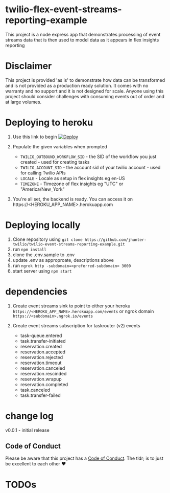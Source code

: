 # twilio-flex-event-streams-reporting-example

This project is a node express app that demonstrates processing of event streams data that is then used to model data as it appears in flex insights reporting

# Disclaimer

This project is provided 'as is' to demonstrate how data can be transformed and is not provided as a production ready solution.  It comes with no warranty and no support and it is not designed for scale. Anyone using this project should consider challenges with consuming events out of order and at large volumes.

# Deploying to heroku

1. Use this link to begin [![Deploy](https://www.herokucdn.com/deploy/button.svg)](https://heroku.com/deploy?template=https://github.com/jhunter-twilio/twilio-event-streams-reporting-example/tree/main)

2. Populate the given variables when prompted

   - `TWILIO_OUTBOUND_WORKFLOW_SID` - the SID of the workflow you just created - used for creating tasks
   - `TWILIO_ACCOUNT_SID` - the account sid of your twilio account - used for calling Twilio APIs
   - `LOCALE` - Locale as setup in flex insights eg en-US
   - `TIMEZONE` - Timezone of flex insights eg "UTC" or "America/New_York"

3. You're all set, the backend is ready. You can access it on https://<HEROKU_APP_NAME>.herokuapp.com

# Deploying locally

1. Clone repository using `git clone https://github.com/jhunter-twilio/twilio-event-streams-reporting-example.git`
2. run `npm install`
3. clone the .env.sample to .env
4. update .env as approproate, descriptions above
5. run `ngrok http -subdomain=<preferred-subdomain> 3000`
6. start server using `npm start`

# dependencies

1. Create event streams sink to point to either your heroku `https://<HEROKU_APP_NAME>.herokuapp.com/events` or ngrok domain `https://<subdomain>.ngrok.io/events`
2. Create event streams subscription for taskrouter (v2) events

   - task-queue.entered
   - task.transfer-initiated
   - reservation.created
   - reservation.accepted
   - reservation.rejected
   - reservation.timeout
   - reservation.canceled
   - reservation.rescinded
   - reservation.wrapup
   - reservation.completed
   - task.canceled
   - task.transfer-failed

# change log

v0.0.1 - initial release

## Code of Conduct

Please be aware that this project has a [Code of Conduct](https://github.com/twilio-labs/.github/blob/master/CODE_OF_CONDUCT.md). The tldr; is to just be excellent to each other ❤️

# TODOs
